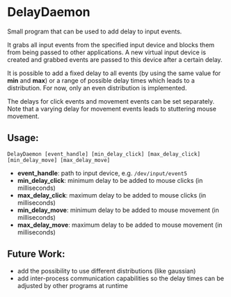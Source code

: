 # DelayDaemon
Small program that can be used to add delay to input events.

It grabs all input events from the specified input device and blocks them from being passed to other applications.
A new virtual input device is created and grabbed events are passed to this device after a certain delay.

It is possible to add a fixed delay to all events (by using the same value for **min** and **max**) or a range of possible delay times which leads to a distribution.
For now, only an even distribution is implemented.

The delays for click events and movement events can be set separately.
Note that a varying delay for movement events leads to stuttering mouse movement.

## Usage:

```
DelayDaemon [event_handle] [min_delay_click] [max_delay_click] [min_delay_move] [max_delay_move]
```

 * **event_handle**: path to input device, e.g. `/dev/input/event5`
 * **min_delay_click**: minimum delay to be added to mouse clicks (in milliseconds)
 * **max_delay_click**: maximum delay to be added to mouse clicks (in milliseconds)
 * **min_delay_move**: minimum delay to be added to mouse movement (in milliseconds)
 * **max_delay_move**: maximum delay to be added to mouse movement (in milliseconds)

## Future Work:

 * add the possibility to use different distributions (like gaussian)
 * add inter-process communication capabilities so the delay times can be adjusted by other programs at runtime
